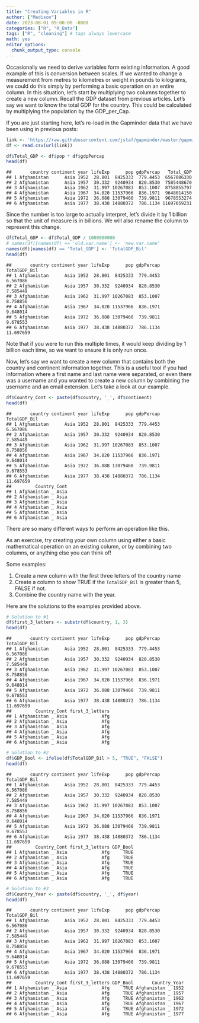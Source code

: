 ```yaml
---
title: "Creating Variables in R"
author: ["Madison"]
date: 2023-08-01 09:00:00 -0800
categories: ["R", "R_Data"]
tags: ["R", "cleaning"] # tags always lowercase
math: yes
editor_options:
  chunk_output_type: console
---
```





Occasionally we need to derive variables form existing information. A good example of this is conversion between scales. If we wanted to change a measurement from metres to kilometres or weight in pounds to kilograms, we could do this simply by performing a basic operation on an entire column. In this situation, let’s start by multiplying two columns together to create a new column. Recall the GDP dataset from previous articles. Let’s say we want to know the total GDP for the country. This could be calculated by multiplying the population by the GDP_per_Cap.

If you are just starting here, let’s re-load in the Gapminder data that we have been using in previous posts:


``` r
link <- 'https://raw.githubusercontent.com/jstaf/gapminder/master/gapminder/gapminder.csv'
df <- read.csv(url(link))
```


``` r
df$Total_GDP <- df$pop * df$gdpPercap
head(df)
```

```
##       country continent year lifeExp      pop gdpPercap   Total_GDP
## 1 Afghanistan      Asia 1952  28.801  8425333  779.4453  6567086330
## 2 Afghanistan      Asia 1957  30.332  9240934  820.8530  7585448670
## 3 Afghanistan      Asia 1962  31.997 10267083  853.1007  8758855797
## 4 Afghanistan      Asia 1967  34.020 11537966  836.1971  9648014150
## 5 Afghanistan      Asia 1972  36.088 13079460  739.9811  9678553274
## 6 Afghanistan      Asia 1977  38.438 14880372  786.1134 11697659231
```

Since the number is too large to actually interpret, let’s divide it by 1 billion so that the unit of measure is in billions. We will also rename the column to represent this change.


``` r
df$Total_GDP <- df$Total_GDP / 1000000000
# names(df)[names(df) == 'old.var.name'] <- 'new.var.name'
names(df)[names(df) == 'Total_GDP'] <- 'TotalGDP_Bil'
head(df)
```

```
##       country continent year lifeExp      pop gdpPercap TotalGDP_Bil
## 1 Afghanistan      Asia 1952  28.801  8425333  779.4453     6.567086
## 2 Afghanistan      Asia 1957  30.332  9240934  820.8530     7.585449
## 3 Afghanistan      Asia 1962  31.997 10267083  853.1007     8.758856
## 4 Afghanistan      Asia 1967  34.020 11537966  836.1971     9.648014
## 5 Afghanistan      Asia 1972  36.088 13079460  739.9811     9.678553
## 6 Afghanistan      Asia 1977  38.438 14880372  786.1134    11.697659
```

Note that if you were to run this multiple times, it would keep dividing by 1 billion each time, so we want to ensure it is only run once.

Now, let’s say we want to create a new column that contains both the country and continent information together. This is a useful tool if you had information where a first name and last name were separated, or even there was a username and you wanted to create a new column by combining the username and an email extension. Let’s take a look at our example.


``` r
df$Country_Cont <- paste(df$country, '_', df$continent)
head(df)
```

```
##       country continent year lifeExp      pop gdpPercap TotalGDP_Bil
## 1 Afghanistan      Asia 1952  28.801  8425333  779.4453     6.567086
## 2 Afghanistan      Asia 1957  30.332  9240934  820.8530     7.585449
## 3 Afghanistan      Asia 1962  31.997 10267083  853.1007     8.758856
## 4 Afghanistan      Asia 1967  34.020 11537966  836.1971     9.648014
## 5 Afghanistan      Asia 1972  36.088 13079460  739.9811     9.678553
## 6 Afghanistan      Asia 1977  38.438 14880372  786.1134    11.697659
##         Country_Cont
## 1 Afghanistan _ Asia
## 2 Afghanistan _ Asia
## 3 Afghanistan _ Asia
## 4 Afghanistan _ Asia
## 5 Afghanistan _ Asia
## 6 Afghanistan _ Asia
```

There are so many different ways to perform an operation like this.

As an exercise, try creating your own column using either a basic mathematical operation on an existing column, or by combining two columns, or anything else you can think of!

Some examples:

1. Create a new column with the first three letters of the country name
2. Create a column to show TRUE if the `TotalGDP_Bil` is greater than 5, FALSE if not.
3. Combine the country name with the year.

Here are the solutions to the examples provided above.


``` r
# Solution to #1
df$first_3_letters <- substr(df$country, 1, 3)
head(df)
```

```
##       country continent year lifeExp      pop gdpPercap TotalGDP_Bil
## 1 Afghanistan      Asia 1952  28.801  8425333  779.4453     6.567086
## 2 Afghanistan      Asia 1957  30.332  9240934  820.8530     7.585449
## 3 Afghanistan      Asia 1962  31.997 10267083  853.1007     8.758856
## 4 Afghanistan      Asia 1967  34.020 11537966  836.1971     9.648014
## 5 Afghanistan      Asia 1972  36.088 13079460  739.9811     9.678553
## 6 Afghanistan      Asia 1977  38.438 14880372  786.1134    11.697659
##         Country_Cont first_3_letters
## 1 Afghanistan _ Asia             Afg
## 2 Afghanistan _ Asia             Afg
## 3 Afghanistan _ Asia             Afg
## 4 Afghanistan _ Asia             Afg
## 5 Afghanistan _ Asia             Afg
## 6 Afghanistan _ Asia             Afg
```


``` r
# Solution to #2
df$GDP_Bool <- ifelse(df$TotalGDP_Bil > 5, "TRUE", "FALSE")
head(df)
```

```
##       country continent year lifeExp      pop gdpPercap TotalGDP_Bil
## 1 Afghanistan      Asia 1952  28.801  8425333  779.4453     6.567086
## 2 Afghanistan      Asia 1957  30.332  9240934  820.8530     7.585449
## 3 Afghanistan      Asia 1962  31.997 10267083  853.1007     8.758856
## 4 Afghanistan      Asia 1967  34.020 11537966  836.1971     9.648014
## 5 Afghanistan      Asia 1972  36.088 13079460  739.9811     9.678553
## 6 Afghanistan      Asia 1977  38.438 14880372  786.1134    11.697659
##         Country_Cont first_3_letters GDP_Bool
## 1 Afghanistan _ Asia             Afg     TRUE
## 2 Afghanistan _ Asia             Afg     TRUE
## 3 Afghanistan _ Asia             Afg     TRUE
## 4 Afghanistan _ Asia             Afg     TRUE
## 5 Afghanistan _ Asia             Afg     TRUE
## 6 Afghanistan _ Asia             Afg     TRUE
```


``` r
# Solution to #3
df$Country_Year <- paste(df$country, '_', df$year)
head(df)
```

```
##       country continent year lifeExp      pop gdpPercap TotalGDP_Bil
## 1 Afghanistan      Asia 1952  28.801  8425333  779.4453     6.567086
## 2 Afghanistan      Asia 1957  30.332  9240934  820.8530     7.585449
## 3 Afghanistan      Asia 1962  31.997 10267083  853.1007     8.758856
## 4 Afghanistan      Asia 1967  34.020 11537966  836.1971     9.648014
## 5 Afghanistan      Asia 1972  36.088 13079460  739.9811     9.678553
## 6 Afghanistan      Asia 1977  38.438 14880372  786.1134    11.697659
##         Country_Cont first_3_letters GDP_Bool       Country_Year
## 1 Afghanistan _ Asia             Afg     TRUE Afghanistan _ 1952
## 2 Afghanistan _ Asia             Afg     TRUE Afghanistan _ 1957
## 3 Afghanistan _ Asia             Afg     TRUE Afghanistan _ 1962
## 4 Afghanistan _ Asia             Afg     TRUE Afghanistan _ 1967
## 5 Afghanistan _ Asia             Afg     TRUE Afghanistan _ 1972
## 6 Afghanistan _ Asia             Afg     TRUE Afghanistan _ 1977
```
